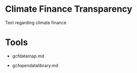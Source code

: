 # Climate Finance Transparency

Text regarding climate finance

# Tools

- gcfdatamap.md

- gcfopendatalibrary.md
